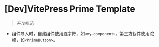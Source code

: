 # [Dev]VitePress Prime Template

> 开发规范

- 组件导入时，自建组件使用连字符，如`<my-component>`，第三方组件使用驼峰，如`<PrimeButton>`。

